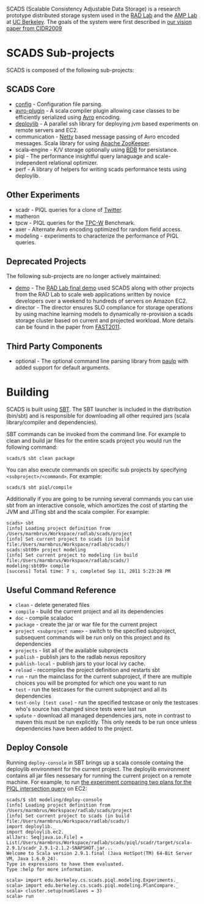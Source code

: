 SCADS (Scalable Consistency Adjustable Data Storage) is a research prototype distributed storage system used in the [RAD Lab](http://radlab.cs.berkeley.edu/) and the [AMP Lab](https://amplab.cs.berkeley.edu/) at [UC Berkeley](http://berkeley.edu/). The goals of the system were first described in [our vision paper from CIDR2009](http://radlab.cs.berkeley.edu/publication/185)

SCADS Sub-projects
=================
SCADS is composed of the following sub-projects:

SCADS Core
----------
* [config](https://github.com/radlab/SCADS/wiki/SCADS-Config) - Configuration file parsing.
* [avro-plugin](https://github.com/radlab/SCADS/wiki/Avro-Plugin) - A scala compiler plugin allowing case classes to be efficiently serialized using [Avro](http://avro.apache.org/) encoding.
* [deploylib](https://github.com/radlab/SCADS/wiki/Deploylib) - A parallel ssh library for deploying jvm based experiments on remote servers and EC2.
* communication - [Netty](http://www.jboss.org/netty) based message passing of Avro encoded messages.  Scala library for using [Apache ZooKeeper](http://zookeeper.apache.org/).
* scala-engine - K/V storage optionally using [BDB](http://www.oracle.com/technetwork/database/berkeleydb/overview/index.html) for persistance.
* piql - The performance insightful query lanaguage and scale-independent relational optimizer.
* perf - A library of helpers for writing scads performance tests using deploylib.

Other Experiments
-----------------
* scadr - PIQL queries for a clone of [Twitter](http://www.twitter.com).
* matheron
* tpcw - PIQL queries for the [TPC-W](http://www.tpc.org/tpcw/) Benchmark.
* axer - Alternate Avro encoding optimized for random field access.
* modeling - experiments to characterize the performance of PIQL queries.

Deprecated Projects
-------------------
The following sub-projects are no longer actively maintained:

* [demo](https://github.com/radlab/SCADS/wiki/Demo) - The [RAD Lab final demo](http://radlab.cs.berkeley.edu/media-news/345) used SCADS along with other projects from the RAD Lab to scale web applications written by novice developers over a weekend to hundreds of servers on Amazon EC2.
* director - The director ensures SLO compliance for storage operations by using machine learning models to dynamically re-provision a scads storage cluster based on current and projected workload.  More details can be found in the paper from [FAST2011](http://www.eecs.berkeley.edu/~franklin/Papers/fast11director.pdf).

Third Party Components
----------------------
* optional - The optional command line parsing library from [paulp](https://github.com/paulp/optional) with added support for default arguments.

Building
========
SCADS is built using [SBT](https://github.com/harrah/xsbt).  The SBT launcher is included in the distribution (bin/sbt) and is responsible for downloading all other required jars (scala library/compiler and dependencies).

SBT commands can be invoked from the command line.  For example to clean and build jar files for the entire scads project you would run the following command:

    scads/$ sbt clean package

You can also execute commands on specific sub projects by specifying `<subproject>/<command>`.  For example:

    scads/$ sbt piql/compile

Additionally if you are going to be running several commands you can use sbt from an interactive console, which amortizes the cost of starting the JVM and JITing sbt and the scala compiler.  For example:

    scads> sbt
    [info] Loading project definition from /Users/marmbrus/Workspace/radlab/scads/project
    [info] Set current project to scads (in build file:/Users/marmbrus/Workspace/radlab/scads/)
    scads:sbt09> project modeling
    [info] Set current project to modeling (in build file:/Users/marmbrus/Workspace/radlab/scads/)
    modeling:sbt09> compile
    [success] Total time: 7 s, completed Sep 11, 2011 5:23:28 PM

Useful Command Reference
------------------------
* `clean` - delete generated files
* `compile` - build the current project and all its dependencies
* `doc` - compile scaladoc
* `package` - create the jar or war file for the current project
* `project <subproject name>` - switch to the specified subproject, subsequent commands will be run only on this project and its dependencies
* `projects` - list all of the available subprojects
* `publish` - publish jars to the radlab nexus repository
* `publish-local` - publish jars to your local ivy cache.
* `reload` - recompiles the project definition and restarts sbt
* `run` - run the mainclass for the current subproject, if there are multiple choices you will be prompted for which one you want to run
* `test` - run the testcases for the current subproject and all its dependencies
* `test-only [test case]` - run the specified testcase or only the testcases who's source has changed since tests were last run
* `update` - download all managed dependencies jars, note in contrast to maven this must be run explicitly.  This only needs to be run once unless dependencies have been added to the project.

Deploy Console
--------------
Running `deploy-console` in SBT brings up a scala console containg the deploylib environment for the current project.  The deploylib environment contains all jar files nessesary for running the current project on a remote machine.  For example, to run [the experiment comparing two plans for the PIQL intersection query](https://github.com/radlab/SCADS/blob/sbt09/experiments/modeling/src/main/scala/experiments/PlanCompare.scala) on EC2:

    scads/$ sbt modeling/deploy-console
    [info] Loading project definition from /Users/marmbrus/Workspace/radlab/scads/project
    [info] Set current project to scads (in build file:/Users/marmbrus/Workspace/radlab/scads/)
    import deploylib._
    import deploylib.ec2._
    allJars: Seq[java.io.File] = List(/Users/marmbrus/Workspace/radlab/scads/piql/scadr/target/scala-2.9.1/scadr_2.9.1-2.1.2-SNAPSHOT.jar...
    Welcome to Scala version 2.9.1.final (Java HotSpot(TM) 64-Bit Server VM, Java 1.6.0_24).
    Type in expressions to have them evaluated.
    Type :help for more information.

    scala> import edu.berkeley.cs.scads.piql.modeling.Experiments._
    scala> import edu.berkeley.cs.scads.piql.modeling.PlanCompare._
    scala> cluster.setup(numSlaves = 3)
    scala> run
    
